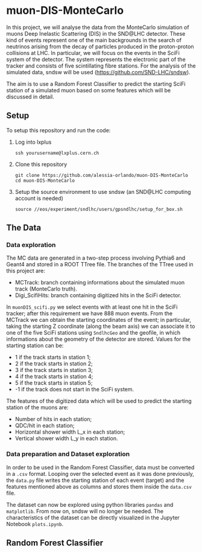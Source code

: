 # muon-DIS-MonteCarlo

In this project, we will analyse the data from the MonteCarlo simulation of muons Deep Inelastic Scattering (DIS) in the SND@LHC detector. These kind of events represent one of the main backgrounds in the search of neutrinos arising from the decay of particles produced in the proton-proton collisions at LHC. In particular, we will focus on the events in the SciFi system of the detector. The system represents the electronic part of the tracker and consists of five scintillating fibre stations. For the analysis of the simulated data, sndsw will be used (https://github.com/SND-LHC/sndsw).

The aim is to use a Random Forest Classifier to predict the starting SciFi station of a simulated muon based on some features which will be discussed in detail. 

## Setup
To setup this repository and run the code:
1. Log into lxplus
    ```
   ssh yourusername@lxplus.cern.ch
    ```
2. Clone this repository
    ```
   git clone https://github.com/alessia-orlando/muon-DIS-MonteCarlo
   cd muon-DIS-MonteCarlo
    ```
3. Setup the source environment to use sndsw (an SND@LHC computing account is needed)
   ```
   source //eos/experiment/sndlhc/users/gpsndlhc/setup_for_box.sh
   ```
## The Data
### Data exploration
The MC data are generated in a two-step process involving Pythia6 and Geant4 and stored in a ROOT TTree file. The branches of the TTree used in this project are:
- MCTrack: branch containing informations about the simulated muon track (MonteCarlo truth).
- Digi_ScifiHits: branch containing digitized hits in the SciFi detector.

In `muonDIS_scifi.py` we select events with at least one hit in the SciFi tracker; after this requirement we have 888 muon events. From the MCTrack we can obtain the starting coordinates of the event; in particular, taking the starting Z coordinate (along the beam axis) we can associate it to one of the five SciFi stations using `SndlhcGeo` and the geofile, in which informations about the geometry of the detector are stored. Values for the starting station can be:
- 1 if the track starts in station 1;
- 2 if the track starts in station 2;
- 3 if the track starts in station 3;
- 4 if the track starts in station 4;
- 5 if the track starts in station 5;
- -1 if the track does not start in the SciFi system.
  
The features of the digitized data which will be used to predict the starting station of the muons are:
- Number of hits in each station;
- QDC/hit in each station;
- Horizontal shower width L_x in each station;
- Vertical shower width L_y in each station.

### Data preparation and Dataset exploration
In order to be used in the Random Forest Classifier, data must be converted in a `.csv` format. Looping over the selected event as it was done previously, the `data.py` file writes the starting station of each event (target) and the features mentioned above as columns and stores them inside the `data.csv` file.

The dataset can now be explored using python libraries `pandas` and `matplotlib`. From now on, sndsw will no longer be needed. The characteristics of the dataset can be directly visualized in the Jupyter Notebook `plots.ipynb`. 

## Random Forest Classifier
